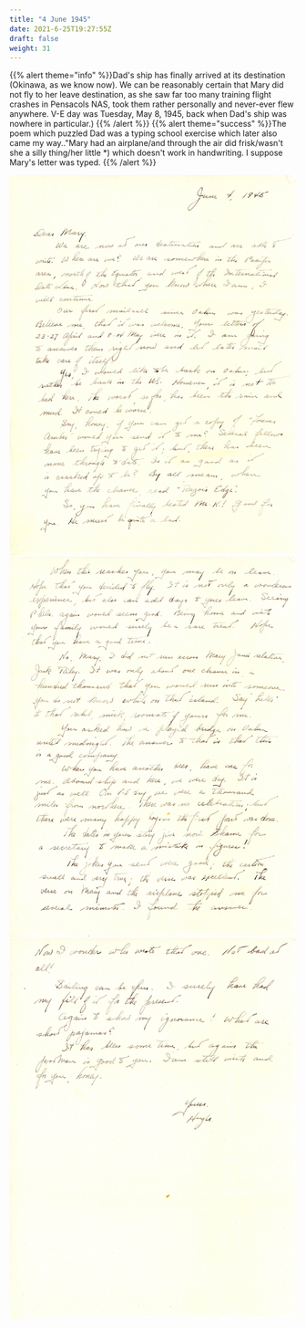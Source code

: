 ```yaml
---
title: "4 June 1945"
date: 2021-6-25T19:27:55Z
draft: false
weight: 31
---
```

 {{% alert theme="info" %}}Dad's ship has finally arrived at its destination (Okinawa, as we know now). We can be reasonably certain that Mary did not fly to her leave destination, as she saw far too many training flight crashes in Pensacols NAS, took them rather personally and never-ever flew anywhere. V-E day was Tuesday, May 8, 1945, back when Dad's ship was nowhere in particular.) {{% /alert %}}
 {{% alert theme="success" %}}The poem which puzzled Dad was a typing school exercise which later also came my way.."Mary had an airplane/and through the air did frisk/wasn't she a silly thing/her little *) which doesn't work in handwriting.  I suppose Mary's letter was typed. {{% /alert %}}

![page 1](img092.jpg)
![page 2](img093.jpg)
![page 3](img094.jpg)





